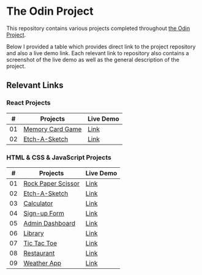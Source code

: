 # The Odin Project

This repository contains various projects completed throughout [the Odin Project](https://www.theodinproject.com/).

Below I provided a table which provides direct link to the project repository and also a live demo link. Each relevant link to repository also contains a screenshot of the live demo as well as the general description of the project.

## Relevant Links

### React Projects

| #   | Projects                                  | Live Demo                                                   |
| --- | ----------------------------------------- | ----------------------------------------------------------- |
| 01  | [Memory Card Game](../master/memory-card) | [Link](https://pokemon-memory-card-donghyunsuh.netlify.app) |
| 02  | [Etch-A-Sketch](../master/shopping-cart)  | [Link](https://shopping-cart-e268f.web.app/)                |

### HTML & CSS & JavaScript Projects

| #   | Projects                                           | Live Demo                                                     |
| --- | -------------------------------------------------- | ------------------------------------------------------------- |
| 01  | [Rock Paper Scissor](../master/rock-paper-scissor) | [Link](https://rockpaperscissors-donhgyunsuh.netlify.app/)    |
| 02  | [Etch-A-Sketch](../master/etch-a-sketch)           | [Link](https://etchaskecth-donghyunsuh.netlify.app/)          |
| 03  | [Calculator](../master/javascript-calculator)      | [Link](https://javascriptcalculator-donghyunsuh.netlify.app/) |
| 04  | [Sign-up Form](../master/signup-form)              | [Link](https://signupform-donghyunsuh.netlify.app/)           |
| 05  | [Admin Dashboard](../master/admin-dashboard)       | [Link](https://admindashboard-donghyunsuh.netlify.app/)       |
| 06  | [Library](../master/library-project)               | [Link](https://library-project-donghyunsuh.netlify.app/)      |
| 07  | [Tic Tac Toe](../master/tic-tac-toe)               | [Link](https://tictactoe-donghyunsuh.netlify.app/)            |
| 08  | [Restaurant](../master/restaurant)                 | [Link](https://restaurant-kinsushi.netlify.app/)              |
| 09  | [Weather App](../master/weather-app)               | [Link](https://openweatherapi-donghyun.netlify.app/)          |
